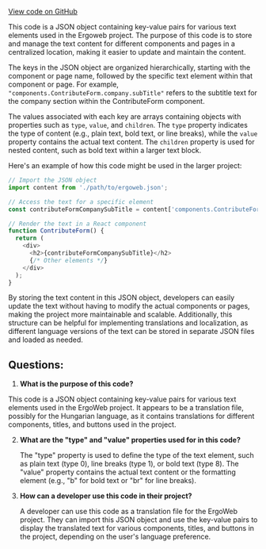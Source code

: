 [View code on GitHub](https://github.com/ergoplatform/ergoweb/content/compiled-locales/hu.json)

This code is a JSON object containing key-value pairs for various text elements used in the Ergoweb project. The purpose of this code is to store and manage the text content for different components and pages in a centralized location, making it easier to update and maintain the content.

The keys in the JSON object are organized hierarchically, starting with the component or page name, followed by the specific text element within that component or page. For example, `"components.ContributeForm.company.subTitle"` refers to the subtitle text for the company section within the ContributeForm component.

The values associated with each key are arrays containing objects with properties such as `type`, `value`, and `children`. The `type` property indicates the type of content (e.g., plain text, bold text, or line breaks), while the `value` property contains the actual text content. The `children` property is used for nested content, such as bold text within a larger text block.

Here's an example of how this code might be used in the larger project:

```javascript
// Import the JSON object
import content from './path/to/ergoweb.json';

// Access the text for a specific element
const contributeFormCompanySubTitle = content['components.ContributeForm.company.subTitle'][0].value;

// Render the text in a React component
function ContributeForm() {
  return (
    <div>
      <h2>{contributeFormCompanySubTitle}</h2>
      {/* Other elements */}
    </div>
  );
}
```

By storing the text content in this JSON object, developers can easily update the text without having to modify the actual components or pages, making the project more maintainable and scalable. Additionally, this structure can be helpful for implementing translations and localization, as different language versions of the text can be stored in separate JSON files and loaded as needed.
## Questions: 
 1. **What is the purpose of this code?**

   This code is a JSON object containing key-value pairs for various text elements used in the ErgoWeb project. It appears to be a translation file, possibly for the Hungarian language, as it contains translations for different components, titles, and buttons used in the project.

2. **What are the "type" and "value" properties used for in this code?**

   The "type" property is used to define the type of the text element, such as plain text (type 0), line breaks (type 1), or bold text (type 8). The "value" property contains the actual text content or the formatting element (e.g., "b" for bold text or "br" for line breaks).

3. **How can a developer use this code in their project?**

   A developer can use this code as a translation file for the ErgoWeb project. They can import this JSON object and use the key-value pairs to display the translated text for various components, titles, and buttons in the project, depending on the user's language preference.